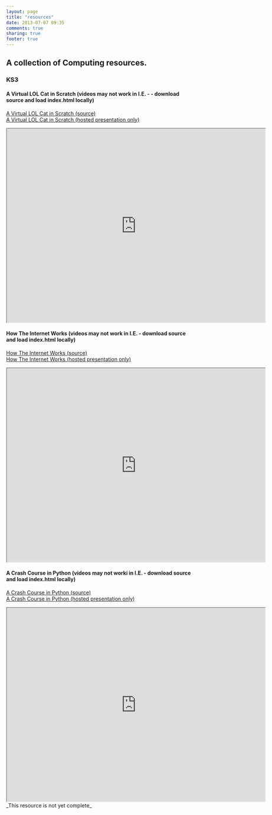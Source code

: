 ```yaml
---
layout: page
title: "resources"
date: 2013-07-07 09:35
comments: true
sharing: true
footer: true
---
```

## A collection of Computing resources.

### KS3

#### A Virtual LOL Cat in Scratch (videos may not work in I.E. - - download source and load index.html locally)
[A Virtual LOL Cat in Scratch (source)](https://github.com/MarcScott/my_lol_cat)  
[A Virtual LOL Cat in Scratch (hosted presentation only)](http://marcscott.github.io/my_lol_cat/#/)  
<iframe src="http://marcscott.github.io/my_lol_cat/#/" width=700 height=525></iframe>  

#### How The Internet Works (videos may not work in I.E. - download source and load index.html locally)  
[How The Internet Works (source)](https://github.com/MarcScott/How_the_internet_works)  
[How The Internet Works (hosted presentation only)](http://marcscott.github.io/How_the_internet_works/#/)  
<iframe src="http://marcscott.github.io/How_the_internet_works/#/" width=700 height=525></iframe>  

#### A Crash Course in Python (videos may not worki in I.E. - download source and load index.html locally)  
[A Crash Course in Python (source)](https://github.com/MarcScott/Python_Crash_Course)  
[A Crash Course in Python (hosted presentation only)](http://marcscott.github.io/Python_Crash_Course/#/)  
<iframe src="http://marcscott.github.io/Python_Crash_Course/#/" width=700 height=525></iframe>  
_This resource is not yet complete_  